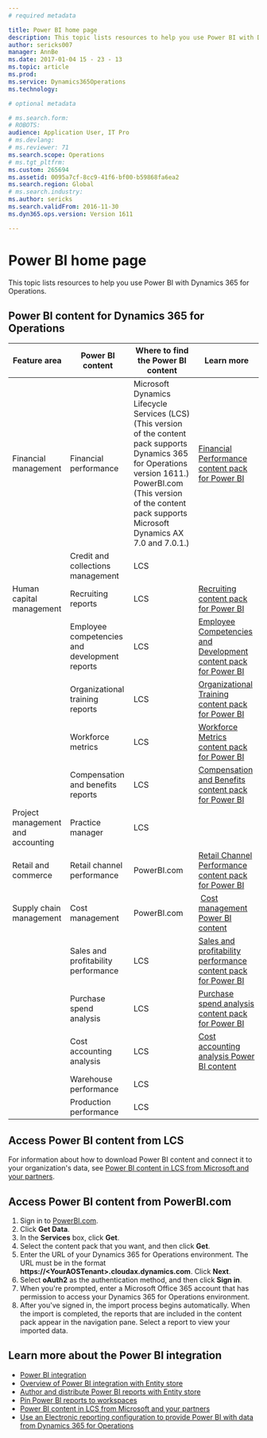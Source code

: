 ```yaml
---
# required metadata

title: Power BI home page
description: This topic lists resources to help you use Power BI with Dynamics 365 for Operations.
author: sericks007
manager: AnnBe
ms.date: 2017-01-04 15 - 23 - 13
ms.topic: article
ms.prod: 
ms.service: Dynamics365Operations
ms.technology: 

# optional metadata

# ms.search.form: 
# ROBOTS: 
audience: Application User, IT Pro
# ms.devlang: 
# ms.reviewer: 71
ms.search.scope: Operations
# ms.tgt_pltfrm: 
ms.custom: 265694
ms.assetid: 0095a7cf-8cc9-41f6-bf00-b59868fa6ea2
ms.search.region: Global
# ms.search.industry: 
ms.author: sericks
ms.search.validFrom: 2016-11-30
ms.dyn365.ops.version: Version 1611

---
```


# Power BI home page

This topic lists resources to help you use Power BI with Dynamics 365 for Operations.

Power BI content for Dynamics 365 for Operations
------------------------------------------------

| **Feature area**                  | **Power BI content**                          | **Where to find the Power BI content**                                                                                                                                                                                         | **Learn more**                                                                                                                                                               |
|-----------------------------------|-----------------------------------------------|--------------------------------------------------------------------------------------------------------------------------------------------------------------------------------------------------------------------------------|------------------------------------------------------------------------------------------------------------------------------------------------------------------------------|
| Financial management              | Financial performance                         | Microsoft Dynamics Lifecycle Services (LCS) (This version of the content pack supports Dynamics 365 for Operations version 1611.) PowerBI.com (This version of the content pack supports Microsoft Dynamics AX 7.0 and 7.0.1.) | [Financial Performance content pack for Power BI](financial-performance-power-bi-content-pack.md)                                               |
|                                   | Credit and collections management             | LCS                                                                                                                                                                                                                            |                                                                                                                                                                              |
| Human capital management          | Recruiting reports                            | LCS                                                                                                                                                                                                                            | [Recruiting content pack for Power BI](recruiting-analysis-power-bi-content-pack.md)                                                       |
|                                   | Employee competencies and development reports | LCS                                                                                                                                                                                                                            | [Employee Competencies and Development content pack for Power BI](employee-competencies-and-development-analysis-power-bi-content-pack.md) |
|                                   | Organizational training reports               | LCS                                                                                                                                                                                                                            | [Organizational Training content pack for Power BI](organizational-training-analysis-power-bi-content-pack.md)                             |
|                                   | Workforce metrics                             | LCS                                                                                                                                                                                                                            | [Workforce Metrics content pack for Power BI](workforce-analysis-power-bi-content-pack.md)                                                 |
|                                   | Compensation and benefits reports             | LCS                                                                                                                                                                                                                            | [Compensation and Benefits content pack for Power BI](compensation-and-benefits-analysis-power-bi-content-pack.md)                         |
| Project management and accounting | Practice manager                              | LCS                                                                                                                                                                                                                            |                                                                                                                                                                              |
| Retail and commerce               | Retail channel performance                    | PowerBI.com                                                                                                                                                                                                                    | [Retail Channel Performance content pack for Power BI](retail-channel-performance-dashboard-power-bi-data.md)                 |
| Supply chain management           | Cost management                               | PowerBI.com                                                                                                                                                                                                                    |  [Cost management Power BI content](cost-management-content-pack.md)                                                          |
|                                   | Sales and profitability performance           | LCS                                                                                                                                                                                                                            | [Sales and profitability performance content pack for Power BI](sales-profitability-performance-content-pack.md)          |
|                                   | Purchase spend analysis                       | LCS                                                                                                                                                                                                                            | [Purchase spend analysis content pack for Power BI](purchase-content-pack-for-power-bi.md)                                                 |
|                                   | Cost accounting analysis                      | LCS                                                                                                                                                                                                                            | [Cost accounting analysis Power BI content](cost-accounting-analysis-content-pack.md)                                         |
|                                   | Warehouse performance                         | LCS                                                                                                                                                                                                                            |                                                                                                                                                                              |
|                                   | Production performance                        | LCS                                                                                                                                                                                                                            |                                                                                                                                                                              |

## Access Power BI content from LCS
For information about how to download Power BI content and connect it to your organization's data, see [Power BI content in LCS from Microsoft and your partners](power-bi-content-microsoft-partners.md).

## Access Power BI content from PowerBI.com
1.  Sign in to [PowerBI.com](https://www.powerbi.com/).
2.  Click **Get Data**.
3.  In the **Services** box, click **Get**.
4.  Select the content pack that you want, and then click **Get**.
5.  Enter the URL of your Dynamics 365 for Operations environment. The URL must be in the format **https://&lt;YourAOSTenant&gt;.cloudax.dynamics.com**. Click **Next**.
6.  Select **oAuth2** as the authentication method, and then click **Sign in**.
7.  When you're prompted, enter a Microsoft Office 365 account that has permission to access your Dynamics 365 for Operations environment.
8.  After you've signed in, the import process begins automatically. When the import is completed, the reports that are included in the content pack appear in the navigation pane. Select a report to view your imported data.

## Learn more about the Power BI integration
-   [Power BI integration](power-bi-integration.md)
-   [Overview of Power BI integration with Entity store](power-bi-integration-entity-store.md)
-   [Author and distribute Power BI reports with Entity store](author-distribute-power-bi-reports.md)
-   [Pin Power BI reports to workspaces](pin-power-bi-reports.md)
-   [Power BI content in LCS from Microsoft and your partners](power-bi-content-microsoft-partners.md)
-   [Use an Electronic reporting configuration to provide Power BI with data from Dynamics 365 for Operations](general-electronic-reporting-report-configuration-get-data-powerbi.md)




